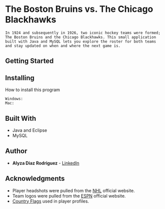 # The Boston Bruins vs. The Chicago Blackhawks
```
In 1924 and subsequently in 1926, two iconic hockey teams were formed; The Boston Bruins and the Chicago Blackhawks. This small application built with Java and MySQL lets you explore the roster for both teams and stay updated on when and where the next game is.
```

## Getting Started


## Installing
How to install this program
```
Windows:
Mac:
```

## Built With
* Java and Eclipse
* MySQL

## Author
* **Alyza Diaz Rodriguez** - [LinkedIn](linkedin.com/in/alyzadiaz)

## Acknowledgments
* Player headshots were pulled from the [NHL](nhl.com) official website.
* Team logos were pulled from the [ESPN](espn.com) official website.
* [Country Flags](countryflags.com) used in player profiles.
